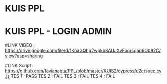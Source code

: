 # KUIS PPL
# KUIS PPL - LOGIN ADMIN
#LINK VIDEO : https://drive.google.com/file/d/1KnaGQhg2wpkb8AUJXvFoqrcqap6O082C/view?usp=sharing

#LINK Script : https://github.com/favianapta/PPL/blob/master/KUIS2/cypress/e2e/spec.cy.js
TES 1 : PASS
TES 2 : FAIL
TES 3 : FAIL
TES 4 : FAIL

